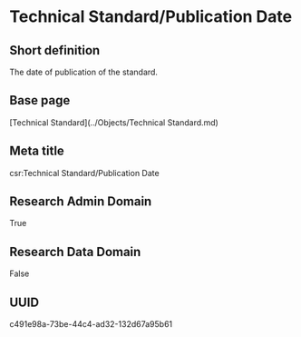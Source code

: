 # Technical Standard/Publication Date
## Short definition
The date of publication of the standard.
## Base page
[Technical Standard](../Objects/Technical Standard.md)
## Meta title
csr:Technical Standard/Publication Date
## Research Admin Domain
True
## Research Data Domain
False
## UUID
c491e98a-73be-44c4-ad32-132d67a95b61
